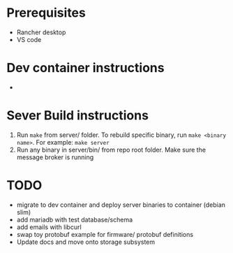 # Prerequisites
- Rancher desktop
- VS code

# Dev container instructions
- 

# Sever Build instructions
1. Run `make` from server/ folder. To rebuild specific binary, run `make <binary name>`. For example: `make server`
2. Run any binary in server/bin/ from repo root folder. Make sure the message broker is running

# TODO
- migrate to dev container and deploy server binaries to container (debian slim)
- add mariadb with test database/schema
- add emails with libcurl
- swap toy protobuf example for firmware/ protobuf definitions
- Update docs and move onto storage subsystem